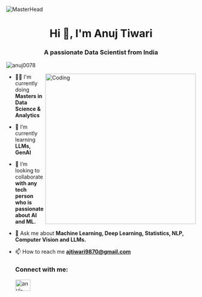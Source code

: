 ![MasterHead](https://media.licdn.com/dms/image/C4D12AQESj72-s5gEKg/article-cover_image-shrink_720_1280/0/1626753867110?e=2147483647&v=beta&t=JOALVxWjySgR37iCdRMhNGmpCyYYDXlPdWk212JXdII)
<h1 align="center">Hi 👋, I'm Anuj Tiwari</h1>
<h3 align="center">A passionate Data Scientist from India</h3>
<p align="left"> <img src="https://komarev.com/ghpvc/?username=anuj0078&label=Profile%20views&color=0e75b6&style=flat" alt="anuj0078" /> </p>
<img align="right" alt="Coding" width="400" src="https://cdn.dribbble.com/users/1162077/screenshots/3848914/programmer.gif">


- 👨‍💻 I'm currently doing **Masters in Data Science & Analytics**
- 🌱 I’m currently learning **LLMs, GenAI**
- 👯 I’m looking to collaborate **with any tech person who is passionate about AI and ML.**
- 💬 Ask me about **Machine Learning, Deep Learning, Statistics, NLP, Computer Vision and LLMs.**
- 📫 How to reach me **ajtiwari9870@gmail.com**



  <h3 align="left">Connect with me:</h3>
  <p align="left">
  <a href="https://linkedin.com/in/anuj-tiwari-03b762220" target="blank"><img align="center" src="https://raw.githubusercontent.com/rahuldkjain/github-profile-readme-generator/master/src/images/icons/Social/linked-in-alt.svg" alt="anuj-tiwari-03b762220" height="30" width="40" /></a>
  </p>
